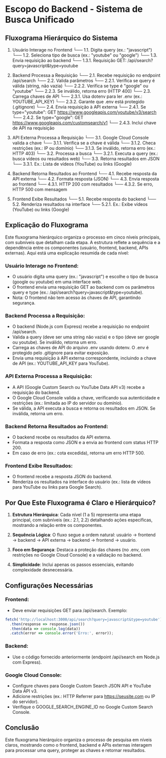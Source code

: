 # Escopo do Backend - Sistema de Busca Unificado

## Fluxograma Hierárquico do Sistema

1. Usuário Interage no Frontend
   └── 1.1. Digita query (ex.: "javascript")
   └── 1.2. Seleciona tipo de busca (ex.: "youtube" ou "google")
   └── 1.3. Envia requisição ao backend
          └── 1.3.1. Requisição GET: /api/search?query=javascript&type=youtube

2. Backend Processa a Requisição
   └── 2.1. Recebe requisição no endpoint /api/search
   └── 2.2. Valida parâmetros
          └── 2.2.1. Verifica se query é válida (string, não vazia)
          └── 2.2.2. Verifica se type é "google" ou "youtube"
          └── 2.2.3. Se inválido, retorna erro (HTTP 400)
   └── 2.3. Carrega chaves de API
          └── 2.3.1. Usa dotenv para ler .env (ex.: YOUTUBE_API_KEY)
          └── 2.3.2. Garante que .env está protegido (.gitignore)
   └── 2.4. Envia requisição à API externa
          └── 2.4.1. Se type="youtube": GET https://www.googleapis.com/youtube/v3/search
          └── 2.4.2. Se type="google": GET https://www.googleapis.com/customsearch/v1
          └── 2.4.3. Inclui chave de API na requisição

3. API Externa Processa a Requisição
   └── 3.1. Google Cloud Console valida a chave
          └── 3.1.1. Verifica se a chave é válida
          └── 3.1.2. Checa restrições (ex.: IP ou domínio)
          └── 3.1.3. Se inválido, retorna erro (ex.: HTTP 403)
   └── 3.2. Processa a busca
          └── 3.2.1. Executa a query (ex.: busca vídeos ou resultados web)
   └── 3.3. Retorna resultados em JSON
          └── 3.3.1. Ex.: Lista de vídeos (YouTube) ou links (Google)

4. Backend Retorna Resultados ao Frontend
   └── 4.1. Recebe resposta da API externa
   └── 4.2. Formata resposta (JSON)
   └── 4.3. Envia resposta ao frontend
          └── 4.3.1. HTTP 200 com resultados
          └── 4.3.2. Se erro, HTTP 500 com mensagem

5. Frontend Exibe Resultados
   └── 5.1. Recebe resposta do backend
   └── 5.2. Renderiza resultados na interface
          └── 5.2.1. Ex.: Exibe vídeos (YouTube) ou links (Google)

## Explicação do Fluxograma

Este fluxograma hierárquico organiza o processo em cinco níveis principais, com subníveis que detalham cada etapa. A estrutura reflete a sequência e a dependência entre os componentes (usuário, frontend, backend, APIs externas). Aqui está uma explicação resumida de cada nível:

### Usuário Interage no Frontend:
- O usuário digita uma query (ex.: "javascript") e escolhe o tipo de busca (google ou youtube) em uma interface web.
- O frontend envia uma requisição GET ao backend com os parâmetros query e type (ex.: /api/search?query=javascript&type=youtube).
- Nota: O frontend não tem acesso às chaves de API, garantindo segurança.

### Backend Processa a Requisição:
- O backend (Node.js com Express) recebe a requisição no endpoint /api/search.
- Valida a query (deve ser uma string não vazia) e o tipo (deve ser google ou youtube). Se inválido, retorna um erro.
- Carrega as chaves de API do arquivo .env usando dotenv. O .env é protegido pelo .gitignore para evitar exposição.
- Envia uma requisição à API externa correspondente, incluindo a chave de API (ex.: YOUTUBE_API_KEY para YouTube).

### API Externa Processa a Requisição:
- A API (Google Custom Search ou YouTube Data API v3) recebe a requisição do backend.
- O Google Cloud Console valida a chave, verificando sua autenticidade e restrições (ex.: limitada ao IP do servidor ou domínio).
- Se válida, a API executa a busca e retorna os resultados em JSON. Se inválida, retorna um erro.

### Backend Retorna Resultados ao Frontend:
- O backend recebe os resultados da API externa.
- Formata a resposta como JSON e a envia ao frontend com status HTTP 200.
- Em caso de erro (ex.: cota excedida), retorna um erro HTTP 500.

### Frontend Exibe Resultados:
- O frontend recebe a resposta JSON do backend.
- Renderiza os resultados na interface do usuário (ex.: lista de vídeos para YouTube ou links para Google Search).

## Por Que Este Fluxograma é Claro e Hierárquico?

1. **Estrutura Hierárquica**: Cada nível (1 a 5) representa uma etapa principal, com subníveis (ex.: 2.1, 2.2) detalhando ações específicas, mostrando a relação entre os componentes.

2. **Sequência Lógica**: O fluxo segue a ordem natural: usuário → frontend → backend → API externa → backend → frontend → usuário.

3. **Foco em Segurança**: Destaca a proteção das chaves (no .env, com restrições no Google Cloud Console) e a validação no backend.

4. **Simplicidade**: Inclui apenas os passos essenciais, evitando complexidade desnecessária.

## Configurações Necessárias

### Frontend:
- Deve enviar requisições GET para /api/search. Exemplo:
```javascript
fetch('http://localhost:3000/api/search?query=javascript&type=youtube')
  .then(response => response.json())
  .then(data => console.log(data))
  .catch(error => console.error('Erro:', error));
```

### Backend:
- Use o código fornecido anteriormente (endpoint /api/search em Node.js com Express).

### Google Cloud Console:
- Configure chaves para Google Custom Search JSON API e YouTube Data API v3.
- Adicione restrições (ex.: HTTP Referrer para https://seusite.com ou IP do servidor).
- Verifique o GOOGLE_SEARCH_ENGINE_ID no Google Custom Search Console.

## Conclusão

Este fluxograma hierárquico organiza o processo de pesquisa em níveis claros, mostrando como o frontend, backend e APIs externas interagem para processar uma query, proteger as chaves e retornar resultados. 